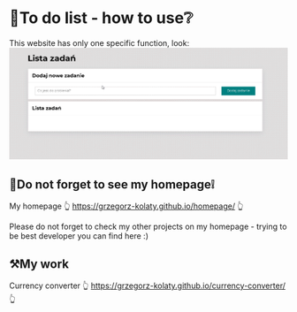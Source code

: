 # 💪To do list - how to use❔
This website has only one specific function, look:
<img src="images/how_to_use.gif" alt="howToUse" width="600"/>

## 🧑Do not forget to see my homepage❕
My homepage 👆 https://grzegorz-kolaty.github.io/homepage/ 👆

Please do not forget to check my other projects on my homepage - trying to be best developer you can find here :)

## ⚒My work

Currency converter  👆 https://grzegorz-kolaty.github.io/currency-converter/ 👆
